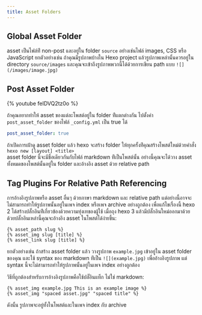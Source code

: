 ```yaml
---
title: Asset Folders
---
```

## Global Asset Folder

asset เป็นไฟล์ท่ี non-post และอยู่ใน folder `source` อย่่างเช่นไฟล์ images, 
CSS หรือ JavaScript ยกตัวอย่างเช่น ถ้าคุณมีรูปภาพบ้างใน Hexo project 
แล้วรูปภาพเหล่านั้นควรอยู่ใน directory `source/images` 
และคุณจะเข้าถึงรูปภาพพวกนี้ได้ด้วยการเขียน path แบบ `![](/images/image.jpg)`

## Post Asset Folder

{% youtube feIDVQ2tz0o %}

ถ้าคุณอยากทำให้ asset ของแต่ละโพสต์อยู่ใน folder  ท่ีแตกต่างกัน ไปตั้งค่า 
`post_asset_folder` ของไฟล์ `_config.yml` เป็น true ได้

``` yaml _config.yml
post_asset_folder: true
```

ถ้าเปิดการเฝ้าดู asset folder แล้ว hexo จะสร้าง folder 
ให้ทุกครั้งท่ีคุณสร้างโพสต์ใหม่ด้วยคำสั่ง `hexo new [layout] <title>`    
asset folder นี้จะมีชื่อเดียวกันกับไฟล์ markdown ท่ีเป็นโพสต์นั้น 
อย่างนี้คุณจะได้วาง asset  ทั้งหมดของโพสต์นั้นอยู่ใน folder และอ้างอิง asset 
ด้วย relative path 

## Tag Plugins For Relative Path Referencing

การอ้างอิงรูปภาพหรือ asset อื่นๆ ด้วยภาษา markdown และ relative path 
แต่อย่างนี้อาจจะไม่สามารถทำให้รูปภาพนั้นอยู่ในเพจ index หรือเพจ archive 
อย่างถูกต้อง เพื่อแก้ไขเรื่องนี้ hexo 2 
ได้สร้างปลั๊กอินท่ีเกี่ยวข้องด้วยความทุ่งเทของผู้ใช้ เมื่อถุง hexo 3 
แล้วมีปลั๊กอินใหม่ออกมาด้วย ด้วยปลั๊กอินเหล่านี้คุณจะอ้างอิง asset 
ในโพสต์ได้ง่ายขึ้น:

```
{% asset_path slug %}
{% asset_img slug [title] %}
{% asset_link slug [title] %}
```

ยกตัวอย่างเช่น ถ้าสร้าง asset folder แล้ว วางรูปภาพ  `example.jpg` เข้าอยู่ใน
 asset folder ของคุณ และใช้  syntax ของ markdown ท่ีเป็น `![](example.jpg)` 
 เพื่ออ้างอิงรูปภาพ  แต่ syntax นี้จะไม่สามารถทำให้รูปภาพนั้นอยู่ในเพจ index 
 อย่างถูกต้อง

วิธีที่ถูกต้องสำหรับการอ้างอิงรูปภาพคือใช้ปลั๊อินแท็ก ไม่ใช่ markdown:

```
{% asset_img example.jpg This is an example image %}
{% asset_img "spaced asset.jpg" "spaced title" %}
```

ดังนั้น รูปภาพจะอยู่ทั้งในโพสต์และในเพจ index กับ archive

